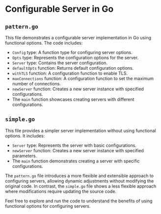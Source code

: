 # Configurable Server in Go

## `pattern.go`

This file demonstrates a configurable server implementation in Go using functional options. The code includes:

- `Config` type: A function type for configuring server options.
- `Opts` type: Represents the configuration options for the server.
- `Server` type: Contains the server configuration.
- `defaultOpts` function: Returns default configuration options.
- `withTLS` function: A configuration function to enable TLS.
- `maxConnections` function: A configuration function to set the maximum number of connections.
- `newServer` function: Creates a new server instance with specified configurations.
- The `main` function showcases creating servers with different configurations.

## `simple.go`

This file provides a simpler server implementation without using functional options. It includes:

- `Server` type: Represents the server with basic configurations.
- `newServer` function: Creates a new server instance with specified parameters.
- The `main` function demonstrates creating a server with specific configurations.

The `pattern.go` file introduces a more flexible and extensible approach to configuring servers, allowing dynamic adjustments without modifying the original code. In contrast, the `simple.go` file shows a less flexible approach where modifications require updating the source code.

Feel free to explore and run the code to understand the benefits of using functional options for configuring servers.
